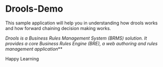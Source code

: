 # Drools-Demo
This sample application will help you in understanding how drools works and how forward chaining decision making works.

_Drools is a Business Rules Management System (BRMS) solution. It provides a core Business Rules Engine (BRE), a web authoring and rules management application_**

Happy Learning
